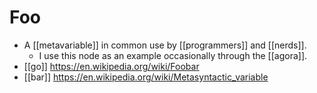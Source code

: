 # Foo

- A [[metavariable]] in common use by [[programmers]] and [[nerds]].
  - I use this node as an example occasionally through the [[agora]].
- [[go]] https://en.wikipedia.org/wiki/Foobar
- [[bar]] https://en.wikipedia.org/wiki/Metasyntactic_variable


